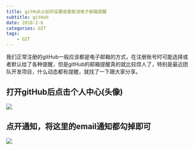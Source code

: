 ```yaml
---
title: gitHub上如何设置或者取消电子邮箱提醒
subtitle: gitHub
date: 2018-2-6
categories: GIT
tags: 
    - GIT
---
```

我们正常注册的gitHub一般应该都是电子邮箱的方式，在注册账号时可能选择或者默认给了各种提醒，但是gitHub的邮箱提醒真的就比较烦人了，特别是最近团队开发项目，什么动态都有提醒，就找了一下跟大家分享。

## 打开gitHub后点击个人中心(头像)
<img src="https://images2017.cnblogs.com/blog/1140938/201712/1140938-20171227160531878-465015912.png"/>

## 点开通知，将这里的email通知都勾掉即可

<img src="https://images2017.cnblogs.com/blog/1140938/201712/1140938-20171227160919706-1487516923.png"/>





